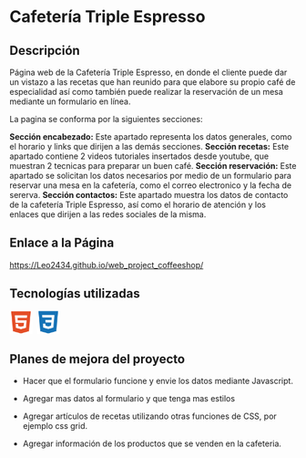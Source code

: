 # Cafetería Triple Espresso

## Descripción

Página web de la Cafetería Triple Espresso, en donde el cliente puede dar un vistazo a las recetas que han reunido para que elabore su propio café de especialidad así como también puede realizar la reservación de un mesa mediante un formulario en línea.

La pagina se conforma por la siguientes secciones:

**Sección encabezado:**
Este apartado representa los datos generales, como el horario y links que dirijen a las demás secciones.
**Sección recetas:**
Este apartado contiene 2 videos tutoriales insertados desde youtube, que muestran 2 tecnicas para preparar un buen café.
**Sección reservación:**
Este apartado se solicitan los datos necesarios por medio de un formulario para reservar una mesa en la cafetería, como el correo electronico y la fecha de sererva.
**Sección contactos:**
Este apartado muestra los datos de contacto de la cafetería Triple Espresso, así como el horario de atención y los enlaces que dirijen a las redes sociales de la misma.

## Enlace a la Página

https://Leo2434.github.io/web_project_coffeeshop/

## Tecnologías utilizadas

<img src="https://github.com/devicons/devicon/blob/master/icons/html5/html5-plain.svg" title="HTML5" alt="HTML" width="40" height="40"/>&nbsp;
<img src="https://github.com/devicons/devicon/blob/master/icons/css3/css3-plain.svg" title="CSS3" alt="CSS" width="40" height="40"/>&nbsp;

## Planes de mejora del proyecto

- Hacer que el formulario funcione y envie los datos mediante Javascript.

- Agregar mas datos al formulario y que tenga mas estilos

- Agregar artículos de recetas utilizando otras funciones de CSS, por ejemplo css grid.

- Agregar información de los productos que se venden en la cafeteria.
